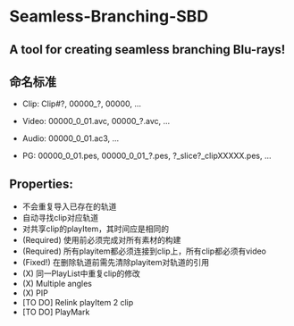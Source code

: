 # Seamless-Branching-SBD

## A tool for creating seamless branching Blu-rays!

## 命名标准
* Clip:
Clip#?, 00000_?, 00000, ...

* Video:
00000_0_01.avc, 00000_?.avc, ...

* Audio:
00000_0_01.ac3, ...

* PG:
00000_0_01.pes, 00000_0_01_?.pes, ?_slice?_clipXXXXX.pes, ...

## Properties:  
* 不会重复导入已存在的轨道  
* 自动寻找clip对应轨道  
* 对共享clip的playItem，其时间应是相同的
* (Required) 使用前必须完成对所有素材的构建
* (Required) 所有playitem都必须连接到clip上，所有clip都必须有video
* (Fixed!) 在删除轨道前需先清除playitem对轨道的引用  
* (X) 同一PlayList中重复clip的修改
* (X) Multiple angles
* (X) PIP
* [TO DO] Relink playItem 2 clip
* [TO DO] PlayMark